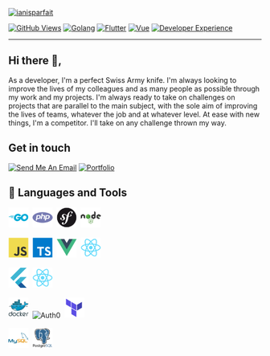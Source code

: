 [![ianisparfait](https://i.imgur.com/7jsIrjP.png)][1]

[![GitHub Views](https://komarev.com/ghpvc/?username=ianisparfait&style=for-the-badge&color=B9C99D)][1]
[![Golang](https://img.shields.io/badge/Golang-♥-blue?logo=go&style=for-the-badge&color=0A84FF)][1]
[![Flutter](https://img.shields.io/badge/Flutter-♥-blue?logo=flutter&style=for-the-badge&color=47addc)][1]
[![Vue](https://img.shields.io/badge/Vue-%E2%99%A5-green?logo=vuedotjs&style=for-the-badge&color=3FB27F)][1]
[![Developer Experience](https://img.shields.io/badge/Developer%20Experience-♥-blue?logo=github&style=for-the-badge&color=red)][1]

---

## Hi there 👋,

As a developer, I'm a perfect Swiss Army knife. I'm always looking to improve the lives of my colleagues and as many people as possible through my work and my projects.
I'm always ready to take on challenges on projects that are parallel to the main subject, with the sole aim of improving the lives of teams, whatever the job and at whatever level.
At ease with new things, I'm a competitor. I'll take on any challenge thrown my way.

## Get in touch

[![Send Me An Email](https://img.shields.io/badge/Send%20Me%20An-EMail-blue?logo=gmail&style=for-the-badge&color=0A84FF)][2]
[![Portfolio](https://img.shields.io/badge/Visit-Portfolio-2A6161?logo=googlechrome&logoColor=EFF0B4&style=for-the-badge&color=2A6161)][3]

## 🧰 Languages and Tools

<div>
  <div id="back">
    <img src="https://github.com/devicons/devicon/blob/master/icons/go/go-original-wordmark.svg" title="Go" alt="Go" width="40" height="40"/>&nbsp;
    <img src="https://github.com/devicons/devicon/blob/master/icons/php/php-plain.svg" title="PHP" alt="PHP" width="40" height="40"/>&nbsp;
    <img src="https://github.com/devicons/devicon/blob/master/icons/symfony/symfony-original.svg" title="PHP" alt="PHP" width="40" height="40"/>&nbsp;
    <img src="https://github.com/devicons/devicon/blob/master/icons/nodejs/nodejs-original-wordmark.svg" title="NodeJS" alt="NodeJS" width="40" height="40"/>&nbsp;
  </div><br>  
  <div id="front">
    <img src="https://github.com/devicons/devicon/blob/master/icons/javascript/javascript-original.svg" title="Javascript" alt="Javascript" width="40" height="40"/>&nbsp;
    <img src="https://github.com/devicons/devicon/blob/master/icons/typescript/typescript-original.svg" title="TypeScript" alt="TypeScript" width="40" height="40"/>&nbsp;
    <img src="https://github.com/devicons/devicon/blob/master/icons/vuejs/vuejs-original.svg" title="VueJS" alt="VueJS" width="40" height="40"/>&nbsp;
    <img src="https://github.com/devicons/devicon/blob/master/icons/react/react-original.svg" title="React" alt="React" width="40" height="40"/>&nbsp;
  </div><br>  
  <div id="mobile">
    <img src="https://github.com/devicons/devicon/blob/master/icons/flutter/flutter-original.svg" title="Flutter" alt="Flutter" width="40" height="40"/>&nbsp;
    <img src="https://github.com/devicons/devicon/blob/master/icons/react/react-original.svg" title="React native" alt="React native" width="40" height="40"/>&nbsp;
  </div><br>
  <div id="tools">
    <img src="https://github.com/devicons/devicon/blob/master/icons/docker/docker-original-wordmark.svg" title="Docker" alt="Docker" width="40" height="40"/>&nbsp;
    <img src="https://raw.githubusercontent.com/auth0/webauthn.me/775d2350173f1ed53fc34d93eb08e12ea04021af/img/logo-ft-white.svg" title="Auth0" alt="Auth0" width="55"/>&nbsp;
    <img src="https://github.com/devicons/devicon/blob/master/icons/terraform/terraform-original.svg" title="Terraform" alt="Terraform" width="40" height="40"/>&nbsp;
  </div><br>
  <div id="database">
    <img src="https://github.com/devicons/devicon/blob/master/icons/mysql/mysql-original-wordmark.svg" title="MySQL" alt="MySQL" width="40" height="40"/>&nbsp;
    <img src="https://github.com/devicons/devicon/blob/master/icons/postgresql/postgresql-original-wordmark.svg" title="PostgreSQL" alt="PostgreSQL" width="40" height="40"/>&nbsp;
  </div>   
</div>


<!-- Links --->
[1]: https://github.com/ianisparfait
[2]: mailto:parfait.ianis@gmail.com
[3]: https://ianisparfait.com/
